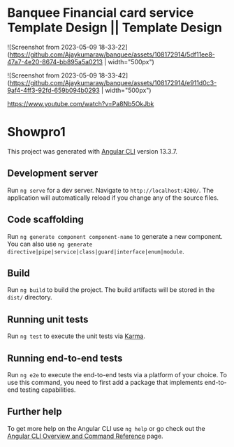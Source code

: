
#  Banquee Financial card service Template Design || Template Design

![Screenshot from 2023-05-09 18-33-22](https://github.com/Ajaykumaraw/banquee/assets/108172914/5df11ee8-47a7-4e20-8674-bb895a5a0213 | width="500px")

![Screenshot from 2023-05-09 18-33-42](https://github.com/Ajaykumaraw/banquee/assets/108172914/e911d0c3-9af4-4ff3-92fd-659b094b0293 | width="500px")


https://www.youtube.com/watch?v=Pa8Nb5OkJbk



# Showpro1

This project was generated with [Angular CLI](https://github.com/angular/angular-cli) version 13.3.7.

## Development server

Run `ng serve` for a dev server. Navigate to `http://localhost:4200/`. The application will automatically reload if you change any of the source files.

## Code scaffolding

Run `ng generate component component-name` to generate a new component. You can also use `ng generate directive|pipe|service|class|guard|interface|enum|module`.

## Build

Run `ng build` to build the project. The build artifacts will be stored in the `dist/` directory.

## Running unit tests

Run `ng test` to execute the unit tests via [Karma](https://karma-runner.github.io).

## Running end-to-end tests

Run `ng e2e` to execute the end-to-end tests via a platform of your choice. To use this command, you need to first add a package that implements end-to-end testing capabilities.

## Further help

To get more help on the Angular CLI use `ng help` or go check out the [Angular CLI Overview and Command Reference](https://angular.io/cli) page.
